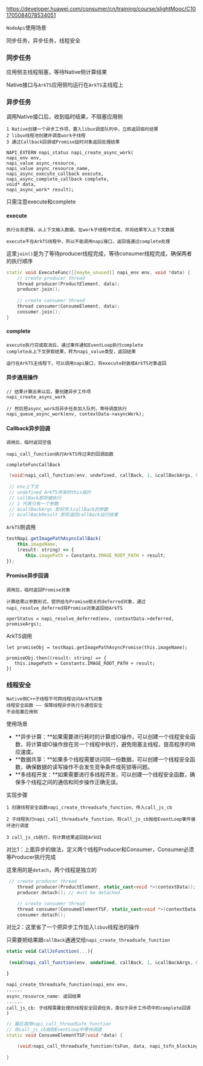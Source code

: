 https://developer.huawei.com/consumer/cn/training/course/slightMooc/C101705084078534051

`NodeApi`使用场景

同步任务，异步任务，线程安全



### 同步任务

应用侧主线程阻塞，等待Native侧计算结果

Native接口与`ArkTS`应用侧均运行在`ArkTS`主线程上



### 异步任务

调用Native接口后，收到临时结果，不阻塞应用侧

```
1 Native创建一个异步工作项，置入libuv调度队列中，立即返回临时结果
2 libuv线程池创建并调度work子线程
3 通过Callback回调或Promise延时对象返回处理结果
```



```
NAPI_EXTERN napi_status napi_create_async_work(
napi_env env,
napi_value async_resource,
napi_value async_resource_name,                                   napi_async_execute_callback execute,                             napi_async_complete_callback complete,
void* data,
napi_async_work* result);
```



只需注意execute和complete

#### execute

```
执行业务逻辑，从上下文输入数据，在work子线程中完成，并将结果写入上下文数据

execute不在ArkTS线程中，所以不能调用napi接口，返回值通过complete处理
```



这里`join()`是为了等待producer线程完成，等待consumer线程完成，确保两者的执行顺序

```c++
static void ExecuteFunc([[maybe_unused]] napi_env env, void *data) {
    // create producer thread
    thread producer(ProductElement, data);
    producer.join();
    
    // create consumer thread
    thread consumer(ConsumeElement, data);
    consumer.join();
}
```



#### complete

```
execute执行完或取消后，通过事件通知EventLoop执行complete
complete从上下文获取结果，转为napi_value类型，返回结果

运行在ArkTS主线程下，可以调用napi接口，将execute封装成ArkTS对象返回
```



#### 异步通用操作

```
// 结果计算出来以后，要创建异步工作项
napi_create_async_work

// 然后把async_work将异步任务加入队列，等待调度执行
napi_queue_async_work(env, contextData->asyncWork);
```



#### Callback异步回调

```
调用后，临时返回空值

napi_call_function执行ArkTS传过来的回调函数
```



`completeFuncCallBack`

```c++
 (void)napi_call_function(env, undefined, callBack, 1, &callBackArgs, &callBackResult);
 
 // env上下文
 // undefined ArkTS传来的this指针
 // callBack即将被执行
 // 1 代表只有一个参数
 // &callBackArgs 即将传入callBack的参数
 // &callBackResult 即将返回callBack运行结果
```



`ArkTS`侧调用

```js
testNapi.getImagePathAsyncCallBack(
	this.imageName, 
	(result: string) => {
       this.imagePath = Constants.IMAGE_ROOT_PATH + result;
});
```



#### Promise异步回调

```
调用后，临时返回Promise对象

计算结果以参数形式，提供给与Promise相关的deferred对象，通过napi_resolve_deferred将Promise对象返回给ArkTS

operStatus = napi_resolve_deferred(env, contextData->deferred, promiseArgs);
```



ArkTS调用

```
let promiseObj = testNapi.getImagePathAsyncPromise(this.imageName);

promiseObj.then((result: string) => {
   this.imagePath = Constants.IMAGE_ROOT_PATH + result;
})
```



### 线程安全

```
Native侧C++子线程不可跨线程访问ArkTS对象
线程安全函数 —— 保障线程异步执行与通信安全
不会阻塞应用侧
```



使用场景

- **异步计算：**如果需要进行耗时的计算或IO操作，可以创建一个线程安全函数，将计算或IO操作放在另一个线程中执行，避免阻塞主线程，提高程序的响应速度。
- **数据共享：**如果多个线程需要访问同一份数据，可以创建一个线程安全函数，确保数据的读写操作不会发生竞争条件或死锁等问题。
- **多线程开发：**如果需要进行多线程开发，可以创建一个线程安全函数，确保多个线程之间的通信和同步操作正确无误。





实现步骤

```
1 创建线程安全函数napi_create_threadsafe_function，传入call_js_cb

2 子线程执行napi_call_threadsafe_function，将call_js_cb抛给EventLoop事件循环进行调度

3 call_js_cb执行，将计算结果返回给ArkUI
```



对比1：上面异步的做法，定义两个线程Producer和Consumer，Consumer必须等Producer执行完成

这里用的是`detach`，两个线程是独立的

```c++
 // create producer thread
    thread producer(ProductElement, static_cast<void *>(contextData));
    producer.detach(); // must be detached

    // create consumer thread
    thread consumer(ConsumeElementTSF, static_cast<void *>(contextData));
    consumer.detach();
```



对比2：这里省了一个把异步工作加入`libuv`线程池的操作

只需要把结果跟`callBack`通通交给`napi_create_threadsafe_function`

```js
static void CallJsFunction(...){
                           
 (void)napi_call_function(env, undefined, callBack, 1, &callBackArgs, &callBackResult);

}
```



```
napi_create_threadsafe_function(napi_env env,
......
async_resource_name: 返回结果
......
call_js_cb: 子线程需要处理的线程安全回调任务，类似于异步工作项中的complete回调
)
```



```c++
// 最后调用napi_call_threadSafe_function
// 将call_js_cb抛到EventLoop中等待调度
static void ConsumeElementTSF(void *data) {
    
    (void)napi_call_threadsafe_function(tsFun, data, napi_tsfn_blocking);
    
}
```

